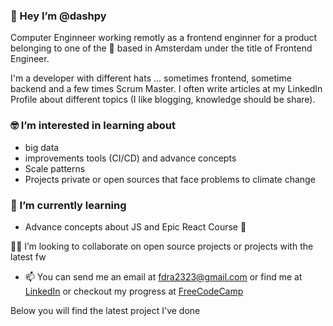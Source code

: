 ### 👋 Hey I’m @dashpy

Computer Enginneer working remotly as a frontend enginner for a product belonging to one of the 🦄 based in Amsterdam under the title of Frontend Engineer.

I'm a developer with different hats ... sometimes frontend, sometime backend and a few times Scrum Master. I often write articles at my LinkedIn Profile about different topics (I like blogging, knowledge should be share).

### 🤓 I’m interested in learning about
- big data 
- improvements tools (CI/CD) and advance concepts 
- Scale patterns
- Projects private or open sources that face problems to climate change


###   🌱 I’m currently learning 
 - Advance concepts about JS and Epic React Course 🚀
 
👨‍💻 I’m looking to collaborate on open source projects or projects with the latest fw

- 📫 You can send me an email at fdra2323@gmail.com or find me at [LinkedIn](https://www.linkedin.com/in/federico-daniel-roman-acosta/) or checkout my progress at [FreeCodeCamp](https://www.freecodecamp.org/dashpy)

<!---
dashpy/dashpy is a ✨ special ✨ repository because its `README.md` (this file) appears on your GitHub profile.
You can click the Preview link to take a look at your changes.
--->
Below you will find the latest project I've done
